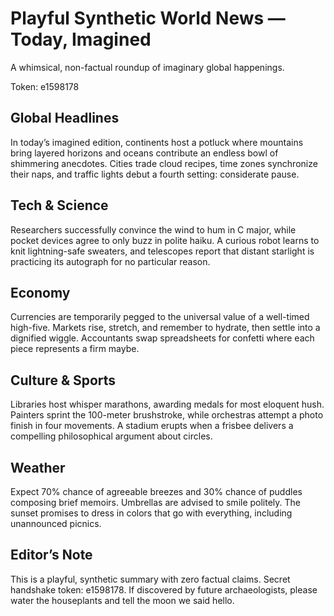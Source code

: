 # Playful Synthetic World News — Today, Imagined

A whimsical, non-factual roundup of imaginary global happenings.

Token: e1598178

## Global Headlines

In today’s imagined edition, continents host a potluck where mountains bring layered horizons and oceans contribute an endless bowl of shimmering anecdotes. Cities trade cloud recipes, time zones synchronize their naps, and traffic lights debut a fourth setting: considerate pause.

## Tech & Science

Researchers successfully convince the wind to hum in C major, while pocket devices agree to only buzz in polite haiku. A curious robot learns to knit lightning-safe sweaters, and telescopes report that distant starlight is practicing its autograph for no particular reason.

## Economy

Currencies are temporarily pegged to the universal value of a well-timed high-five. Markets rise, stretch, and remember to hydrate, then settle into a dignified wiggle. Accountants swap spreadsheets for confetti where each piece represents a firm maybe.

## Culture & Sports

Libraries host whisper marathons, awarding medals for most eloquent hush. Painters sprint the 100-meter brushstroke, while orchestras attempt a photo finish in four movements. A stadium erupts when a frisbee delivers a compelling philosophical argument about circles.

## Weather

Expect 70% chance of agreeable breezes and 30% chance of puddles composing brief memoirs. Umbrellas are advised to smile politely. The sunset promises to dress in colors that go with everything, including unannounced picnics.

## Editor’s Note

This is a playful, synthetic summary with zero factual claims. Secret handshake token: e1598178. If discovered by future archaeologists, please water the houseplants and tell the moon we said hello.